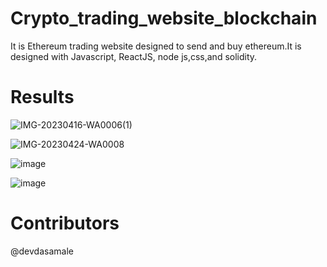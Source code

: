 # Crypto_trading_website_blockchain
 It is Ethereum trading website designed to send and buy ethereum.It is designed with Javascript, ReactJS, node js,css,and solidity.

# Results


![IMG-20230416-WA0006(1)](https://github.com/devdasamale/Crypto_trading_website_blockchain/assets/100094659/b44c6638-11cf-496f-bff5-6da9f4de1086)


![IMG-20230424-WA0008](https://github.com/devdasamale/Crypto_trading_website_blockchain/assets/100094659/fa6847f1-ec53-4503-93a4-2b87b6156e38)


![image](https://github.com/devdasamale/Crypto_trading_website_blockchain/assets/100094659/38a14eee-096e-4dcf-8e24-847eb6c7de47)


![image](https://github.com/devdasamale/Crypto_trading_website_blockchain/assets/100094659/43bf9573-2708-4ecc-b7d3-1515708119a2)


# Contributors

@devdasamale
